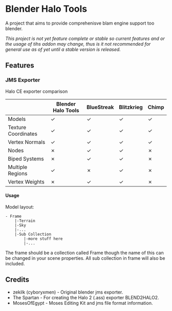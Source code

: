 # Blender Halo Tools

A project that aims to provide comprehenisve blam engine support too blender.

_This project is not yet feature complete or stable so current features and or the usage of tihs addon may change, thus is it not recommended for general use as of yet until a stable version is released._

## Features

### JMS Exporter
Halo CE exporter comparison

|                     | Blender Halo Tools | BlueStreak | Blitzkrieg | Chimp |
|---------------------|--------------------|------------|------------|-------|
| Models              |  ✓                 |  ✓         |  ✓         |  ✓    |
| Texture Coordinates |  ✓                 |  ✓         |  ✓         |  ✓    |
| Vertex Normals      |  ✓                 |  ✓         |  ✓         |  ✓    |
| Nodes               |  ✗                 |  ✓         |  ✓         |  ✗    |
| Biped Systems       |  ✗                 |  ✓         |  ✓         |  ✗    |
| Multiple Regions    |  ✓                 |  ✗         |  ✓         |  ✗    |
| Vertex Weights      |  ✗                 |  ✓         |  ✓         |  ✗    |

#### Usage
Model layout:
```
- Frame
    |-Terrain
    |-Sky
    |-...
    |-Sub Collection
        |-more stuff here
        |-...
```
The frame should be a collection called Frame though the name of this can be changed in your scene properties. All sub collection in frame will also be included.

## Credits
* zekilk (cyboryxmen) - Original blender jms exporter.
* The Spartan - For creating the Halo 2 (.ass) exporter BLEND2HALO2.
* MosesOfEgypt - Moses Editing Kit and jms file format information.
